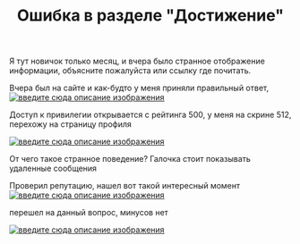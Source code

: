 ﻿---
title: "Ошибка в разделе &quot;Достижение&quot;"
se.owner.user_id: 498190
se.owner.display_name: "Александр Сычёв"
se.owner.link: "https://ru.meta.stackoverflow.com/users/498190/%d0%90%d0%bb%d0%b5%d0%ba%d1%81%d0%b0%d0%bd%d0%b4%d1%80-%d0%a1%d1%8b%d1%87%d1%91%d0%b2"
se.link: "https://ru.meta.stackoverflow.com/questions/12017/%d0%9e%d1%88%d0%b8%d0%b1%d0%ba%d0%b0-%d0%b2-%d1%80%d0%b0%d0%b7%d0%b4%d0%b5%d0%bb%d0%b5-%d0%94%d0%be%d1%81%d1%82%d0%b8%d0%b6%d0%b5%d0%bd%d0%b8%d0%b5"
se.question_id: 12017
se.post_type: question
---
<p>Я тут новичок только месяц, и вчера было странное отображение информации, объясните пожалуйста или ссылку где почитать.</p>
<p>Вчера был на сайте и как-будто у меня приняли правильный ответ,
<a href="https://i.stack.imgur.com/PyPQ4.png" rel="nofollow noreferrer"><img src="https://i.stack.imgur.com/PyPQ4.png" alt="введите сюда описание изображения" /></a></p>
<p>Доступ к привилегии открывается с рейтинга 500, у меня на скрине 512, перехожу на страницу профиля</p>
<p><a href="https://i.stack.imgur.com/ICItZ.png" rel="nofollow noreferrer"><img src="https://i.stack.imgur.com/ICItZ.png" alt="введите сюда описание изображения" /></a></p>
<p>От чего такое странное поведение? Галочка стоит показывать удаленные сообщения</p>
<p>Проверил репутацию, нашел вот такой интересный момент
<a href="https://i.stack.imgur.com/ydRJH.png" rel="nofollow noreferrer"><img src="https://i.stack.imgur.com/ydRJH.png" alt="введите сюда описание изображения" /></a></p>
<p>перешел на данный вопрос, минусов нет</p>
<p><a href="https://i.stack.imgur.com/dWtPp.png" rel="nofollow noreferrer"><img src="https://i.stack.imgur.com/dWtPp.png" alt="введите сюда описание изображения" /></a></p>
